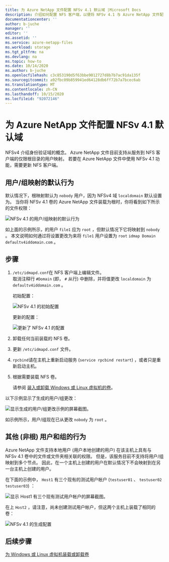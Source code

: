 ```yaml
---
title: 为 Azure NetApp 文件配置 NFSv 4.1 默认域 |Microsoft Docs
description: 介绍如何配置 NFS 客户端，以便将 NFSv 4.1 与 Azure NetApp 文件配合使用。
documentationcenter: ''
author: b-juche
manager: ''
editor: ''
ms.assetid: ''
ms.service: azure-netapp-files
ms.workload: storage
ms.tgt_pltfrm: na
ms.devlang: na
ms.topic: how-to
ms.date: 10/14/2020
ms.author: b-juche
ms.openlocfilehash: c3c853190d5f63bbe9012727d8b7b7ac91da135f
ms.sourcegitcommit: a92fbc09b859941ed64128db6ff72b7a7bcec6ab
ms.translationtype: MT
ms.contentlocale: zh-CN
ms.lasthandoff: 10/15/2020
ms.locfileid: "92072146"
---
```

# <a name="configure-nfsv41-default-domain-for-azure-netapp-files"></a>为 Azure NetApp 文件配置 NFSv 4.1 默认域

NFSv4 介绍身份验证域的概念。 Azure NetApp 文件目前支持从服务到 NFS 客户端的仅限根目录的用户映射。 若要在 Azure NetApp 文件中使用 NFSv 4.1 功能，需要更新 NFS 客户端。

## <a name="default-behavior-of-usergroup-mapping"></a>用户/组映射的默认行为

默认情况下，根映射默认为 `nobody` 用户，因为 NFSv4 域 `localdomain` 默认设置为。 当你将 NFSv 4.1 卷的 Azure NetApp 文件装载为根时，你将看到如下所示的文件权限：  

![NFSv 4.1 的用户/组映射的默认行为](../media/azure-netapp-files/azure-netapp-files-nfsv41-default-behavior-user-group-mapping.png)

如上面的示例所示，的用户 `file1` 应为 `root` ，但默认情况下它将映射到 `nobody` 。  本文说明如何通过将设置更改为来将 `file1` 用户设置为 `root` `idmap Domain` `defaultv4iddomain.com` 。  

## <a name="steps"></a>步骤 

1. `/etc/idmapd.conf`在 NFS 客户端上编辑文件。   
    取消注释行 `#Domain` (即， `#` 从行) 中删除，并将值更改 `localdomain` 为 `defaultv4iddomain.com` 。 

    初始配置： 
    
    ![NFSv 4.1 的初始配置](../media/azure-netapp-files/azure-netapp-files-nfsv41-initial-config.png)

    更新的配置：
    
    ![更新了 NFSv 4.1 的配置](../media/azure-netapp-files/azure-netapp-files-nfsv41-updated-config.png)

2. 卸载任何当前装载的 NFS 卷。
3. 更新 `/etc/idmapd.conf` 文件。
4. `rpcbind`请在主机上重新启动服务 (`service rpcbind restart`) ，或者只是重新启动主机。
5. 根据需要装载 NFS 卷。   

    请参阅 [装入或卸载 Windows 或 Linux 虚拟机的卷](azure-netapp-files-mount-unmount-volumes-for-virtual-machines.md)。 

以下示例显示了生成的用户/组更改： 

![显示生成的用户/组更改示例的屏幕截图。](../media/azure-netapp-files/azure-netapp-files-nfsv41-resulting-config.png)

如示例所示，用户/组现在已从更改 `nobody` 为 `root` 。

## <a name="behavior-of-other-non-root-users-and-groups"></a>其他 (非根) 用户和组的行为

Azure NetApp 文件支持本地用户 (用户本地创建的用户) 在该主机上具有与 NFSv 4.1 卷中的文件或文件夹相关联的权限。 但是，该服务目前不支持将用户/组映射到多个节点。 因此，在一个主机上创建的用户在默认情况下不会映射到在另一台主机上创建的用户。 

在下面的示例中， `Host1` 有三个现有的测试用户帐户 (`testuser01` 、 `testuser02` `testuser03`) ： 

![显示 Host1 有三个现有测试用户帐户的屏幕截图。](../media/azure-netapp-files/azure-netapp-files-nfsv41-host1-users.png)

在上 `Host2` ，请注意，尚未创建测试用户帐户，但这两个主机上装载了相同的卷：

![NFSv 4.1 的生成配置](../media/azure-netapp-files/azure-netapp-files-nfsv41-host2-users.png)

## <a name="next-step"></a>后续步骤 

[为 Windows 或 Linux 虚拟机装载或卸载卷](azure-netapp-files-mount-unmount-volumes-for-virtual-machines.md)

